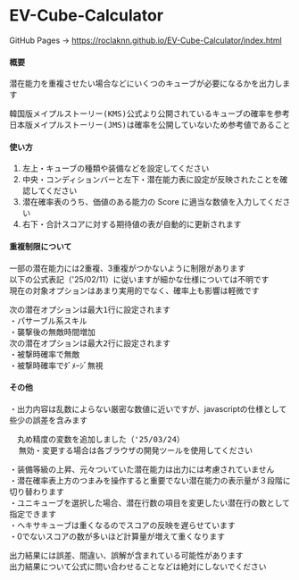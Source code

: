 # EV-Cube-Calculator
GitHub Pages -> https://roclaknn.github.io/EV-Cube-Calculator/index.html

#### 概要
潜在能力を重複させたい場合などにいくつのキューブが必要になるかを出力します<br>
<pre>
韓国版メイプルストーリー(KMS)公式より公開されているキューブの確率を参考にしています
日本版メイプルストーリー(JMS)は確率を公開していないため参考値であることに注意してください
</pre>


#### 使い方
1. 左上・キューブの種類や装備などを設定してください
2. 中央・コンディションバーと左下・潜在能力表に設定が反映されたことを確認してください
3. 潜在確率表のうち、価値のある能力の Score に適当な数値を入力してください
4. 右下・合計スコアに対する期待値の表が自動的に更新されます


#### 重複制限について
一部の潜在能力には2重複、3重複がつかないように制限があります<br>
以下の公式表記（'25/02/11）に従いますが細かな仕様については不明です<br>
現在の対象オプションはあまり実用的でなく、確率上も影響は軽微です
<pre>
次の潜在オプションは最大1行に設定されます
・パサーブル系スキル
・襲撃後の無敵時間増加
次の潜在オプションは最大2行に設定されます
・被撃時確率で無敵
・被撃時確率でﾀﾞﾒｰｼﾞ無視
</pre>


#### その他
・出力内容は乱数によらない厳密な数値に近いですが、javascriptの仕様として些少の誤差を含みます<br>
<pre>
　丸め精度の変数を追加しました（'25/03/24）
  無効・変更する場合は各ブラウザの開発ツールを使用してください
</pre>
・装備等級の上昇、元々ついていた潜在能力は出力には考慮されていません<br>
・潜在確率表上方のつまみを操作すると重要でない潜在能力の表示量が３段階に切り替わります<br>
・ユニキューブを選択した場合、潜在行数の項目を変更したい潜在行の数として指定できます<br>
・ヘキサキューブは重くなるのでスコアの反映を遅らせています<br>
・0でないスコアの数が多いほど計算量が増えて重くなります<br>

出力結果には誤差、間違い、誤解が含まれている可能性があります<br>
出力結果について公式に問い合わせることなどは絶対にしないでください



